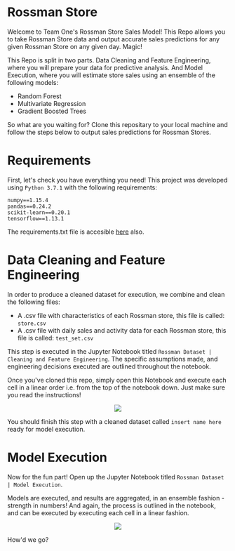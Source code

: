 # Rossman Store 

Welcome to Team One's Rossman Store Sales Model! This Repo allows you to take Rossman Store data and output accurate
sales predictions for any given Rossman Store on any given day. Magic!

This Repo is split in two parts. Data Cleaning and Feature Engineering, where you will prepare your data for predictive analysis. And Model Execution, where you will estimate store sales using an ensemble of the following models:

* Random Forest
* Multivariate Regression
* Gradient Boosted Trees

So what are you waiting for? Clone this repositary to your local machine and follow the steps below to output
sales predictions for Rossman Stores.



# Requirements

First, let's check you have everything you need! This project was developed using `Python 3.7.1` with the following requirements:

```
numpy==1.15.4
pandas==0.24.2
scikit-learn==0.20.1
tensorflow==1.13.1
```
The requirements.txt file is accesible [here](https://github.com/EdithChorev/Team1/blob/master/requirements.txt) also.



# Data Cleaning and Feature Engineering

In order to produce a cleaned dataset for execution, we combine and clean the following files:

* A .csv file with characteristics of each Rossman store, this file is called: `store.csv`
* A .csv file with daily sales and activity data for each Rossman store, this file is called: `test_set.csv`

This step is executed in the Jupyter Notebook titled `Rossman Dataset | Cleaning and Feature Engineering`. The specific
assumptions made, and engineering decisions executed are outlined throughout the notebook.

Once you've cloned this repo, simply open this Notebook and execute each cell 
in a linear order i.e. from the top of the notebook down. Just make sure you read the instructions!


<p align="center">
  <img src="https://i.chzbgr.com/full/8396877568/hDEBA606B/"/>
</p>


You should finish this step with a cleaned dataset called `insert name here` ready for model execution.



# Model Execution

Now for the fun part! Open up the Jupyter Notebook titled `Rossman Dataset | Model Execution`. 

Models are executed, and results are aggregated, in an ensemble fashion - strength in numbers! And again, the process is outlined in the notebook, and can be executed by executing each cell in a linear fashion.

<p align="center">
  <img src="https://i.pinimg.com/originals/f0/d9/84/f0d984083416dedfa4e7501ce9b02296.jpg"/>
</p>

How'd we go?
